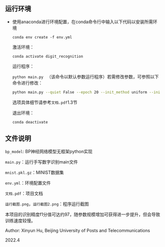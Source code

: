 ## 运行环境

* 使用anaconda进行环境配置，在conda命令行中输入以下代码以安装所需环境

  ````
  conda env create -f env.yml
  ````

  激活环境：

  ````
  conda activate digit_recognition
  ````

  运行程序：

  `python main.py ` （该命令以默认参数运行程序）若需修改参数，可参照以下命令进行修改：
  
  ````bash
  python main.py --quiet False --epoch 20 --init_method uniform --init_bound -0.5 0.5 --optimizer minibatch --layer_sizes 784 100 10 --print_score True --activation_func sigmoid
  ````
  
  选项具体细节请参考`文档.pdf`1.3节
  
  退出环境：
  
  ````
  conda deactivate
  ````

## 文件说明

`bp_model`: BP神经网络模型无框架python实现

`main.py`：运行手写数字识别main文件

`mnist.pkl.gz`：MINIST数据集

`env.yml`：环境配置文件

`文档.pdf`：项目文档

`运行截图.png`，`运行截图2.png`：程序运行截图


本项目的识别精度f1分值可达约97，随参数规模增加可获得进一步提升，但会导致训练速度较慢。


Author: Xinyun Hu, Beijing University of Posts and Telecommunications

2022.4
